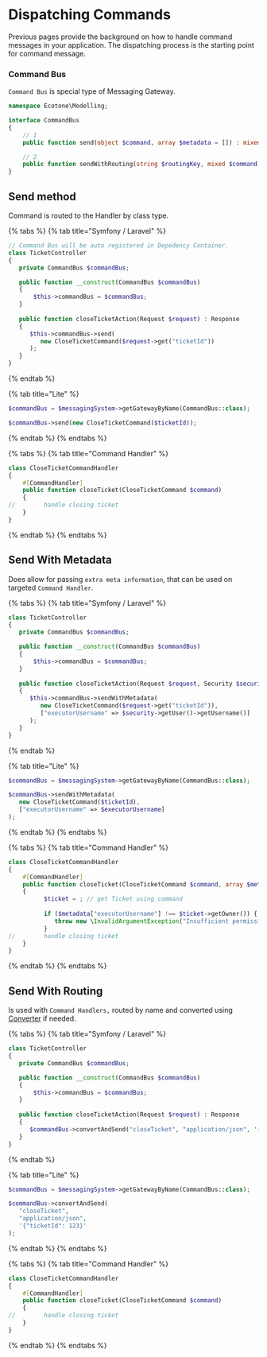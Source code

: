 # Dispatching Commands

Previous pages provide the background on how to handle command messages in your application. The dispatching process is the starting point for command message.

### Command Bus

`Command Bus` is special type of Messaging Gateway. 

```php
namespace Ecotone\Modelling;

interface CommandBus
{
    // 1
    public function send(object $command, array $metadata = []) : mixed;

    // 2
    public function sendWithRouting(string $routingKey, mixed $command, string $commandMediaType = MediaType::APPLICATION_X_PHP, array $metadata = []) : mixed;
}
```

## Send method

Command is routed to the Handler by class type.

{% tabs %}
{% tab title="Symfony / Laravel" %}
```php
// Command Bus will be auto registered in Depedency Container.
class TicketController
{
   private CommandBus $commandBus;

   public function __construct(CommandBus $commandBus)
   {
       $this->commandBus = $commandBus;   
   }
   
   public function closeTicketAction(Request $request) : Response
   {
      $this->commandBus->send(
         new CloseTicketCommand($request->get("ticketId"))
      );
   }
}
```
{% endtab %}

{% tab title="Lite" %}
```php
$commandBus = $messagingSystem->getGatewayByName(CommandBus::class);

$commandBus->send(new CloseTicketCommand($ticketId));
```
{% endtab %}
{% endtabs %}

{% tabs %}
{% tab title="Command Handler" %}
```php
class CloseTicketCommandHandler
{   
    #[CommandHandler]
    public function closeTicket(CloseTicketCommand $command)
    {
//        handle closing ticket
    }   
}
```
{% endtab %}
{% endtabs %}

## Send With Metadata

Does allow for passing `extra meta information`, that can be used on targeted `Command Handler`.

{% tabs %}
{% tab title="Symfony / Laravel" %}
```php
class TicketController
{
   private CommandBus $commandBus;

   public function __construct(CommandBus $commandBus)
   {
       $this->commandBus = $commandBus;   
   }
   
   public function closeTicketAction(Request $request, Security $security) : Response
   {
      $this->commandBus->sendWithMetadata(
         new CloseTicketCommand($request->get("ticketId")),
         ["executorUsername" => $security->getUser()->getUsername()]
      );
   }
}
```
{% endtab %}

{% tab title="Lite" %}
```php
$commandBus = $messagingSystem->getGatewayByName(CommandBus::class);

$commandBus->sendWithMetadata(
   new CloseTicketCommand($ticketId),
   ["executorUsername" => $executorUsername]
);
```
{% endtab %}
{% endtabs %}

{% tabs %}
{% tab title="Command Handler" %}
```php
class CloseTicketCommandHandler
{   
    #[CommandHandler]
    public function closeTicket(CloseTicketCommand $command, array $metadata)
    {
          $ticket = ; // get Ticket using command
    
          if ($metadata["executorUsername"] !== $ticket->getOwner()) {
             throw new \InvalidArgumentException("Insufficient permissions")
          }
//        handle closing ticket
    }   
}
```
{% endtab %}
{% endtabs %}

## Send With Routing

Is used with `Command Handlers,` routed by name and converted using [Converter](../../messaging/conversion/) if needed.

{% tabs %}
{% tab title="Symfony / Laravel" %}
```php
class TicketController
{
   private CommandBus $commandBus;

   public function __construct(CommandBus $commandBus)
   {
       $this->commandBus = $commandBus;   
   }
   
   public function closeTicketAction(Request $request) : Response
   {
      $commandBus->convertAndSend("closeTicket", "application/json", '{"ticketId": 123}');
   }
}
```
{% endtab %}

{% tab title="Lite" %}
```php
$commandBus = $messagingSystem->getGatewayByName(CommandBus::class);

$commandBus->convertAndSend(
   "closeTicket", 
   "application/json", 
   '{"ticketId": 123}'
);
```
{% endtab %}
{% endtabs %}

{% tabs %}
{% tab title="Command Handler" %}
```php
class CloseTicketCommandHandler
{   
    #[CommandHandler]
    public function closeTicket(CloseTicketCommand $command)
    {
//        handle closing ticket
    }   
}
```
{% endtab %}
{% endtabs %}

